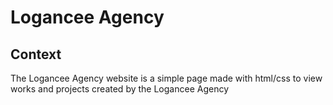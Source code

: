# Logancee Agency

## Context

The Logancee Agency website is a simple page made with html/css to view works and projects created by the Logancee Agency